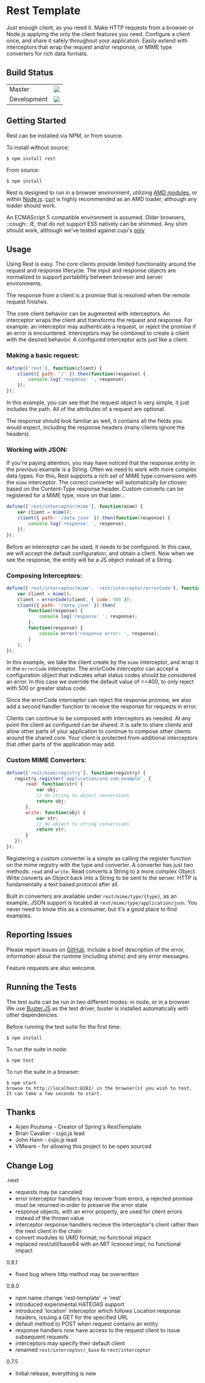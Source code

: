 Rest Template
=============

Just enough client, as you need it.  Make HTTP requests from a browser or Node.js applying the only the client features you need.  Configure a client once, and share it safely throughout your application.  Easily extend with interceptors that wrap the request and/or response, or MIME type converters for rich data formats.


Build Status
------------

<table>
  <tr><td>Master</td><td><a href="http://travis-ci.org/scothis/rest" target="_blank"><img src="https://secure.travis-ci.org/scothis/rest.png?branch=master" /></a></tr>
  <tr><td>Development</td><td><a href="http://travis-ci.org/scothis/rest" target="_blank"><img src="https://secure.travis-ci.org/scothis/rest.png?branch=dev" /></a></tr>
</table>


Getting Started
---------------

Rest can be installed via NPM, or from source.

To install without source:

    $ npm install rest

From source:

    $ npm install

Rest is designed to run in a browser environment, utilizing [AMD modules](https://github.com/amdjs/amdjs-api/wiki/AMD), or within [Node.js](http://nodejs.org/).  [curl](https://github.com/cujojs/curl) is highly recommended as an AMD loader, although any loader should work.

An ECMAScript 5 compatible environment is assumed.  Older browsers, ::cough:: IE, that do not support ES5 natively can be shimmed.  Any shim should work, although we've tested against cujo's [poly](https://github.com/cujojs/poly)


Usage
-----

Using Rest is easy.  The core clients provide limited functionality around the request and response lifecycle.  The input and response objects are normalized to support portability between browser and server environments.

The response from a client is a promise that is resolved when the remote request finishes.

The core client behavior can be augmented with interceptors.  An interceptor wraps the client and transforms the request and response.  For example: an interceptor may authenticate a request, or reject the promise if an error is encountered.  Interceptors may be combined to create a client with the desired behavior.  A configured interceptor acts just like a client.


### Making a basic request: ###

```javascript
define(['rest'], function(client) {
    client({ path: '/' }).then(function(response) {
        console.log('response: ', response);
    });
});
```

In this example, you can see that the request object is very simple, it just includes the path.  All of the attributes of a request are optional.

The response should look familiar as well, it contains all the fields you would expect, including the response headers (many clients ignore the headers).


### Working with JSON: ###

If you're paying attention, you may have noticed that the response.entity in the previous example is a String.  Often we need to work with more complex data types.  For this, Rest supports a rich set of MIME type conversions with the `mime` interceptor.  The correct converter will automatically be chosen based on the Content-Type response header.  Custom converts can be registered for a MIME type, more on that later...

```javascript
define(['rest/interceptor/mime'], function(mime) {
    var client = mime();
    client({ path: '/data.json' }).then(function(response) {
        console.log('response: ', response);
    });
});
```

Before an interceptor can be used, it needs to be configured.  In this case, we will accept the default configuration, and obtain a client.  Now when we see the response, the entity will be a JS object instead of a String.


### Composing Interceptors: ###

```javascript
define(['rest/interceptor/mime', 'rest/interceptor/errorCode'], function(mime, errorCode) {
    var client = mime();
    client = errorCode(client, { code: 500 });
    client({ path: '/data.json' }).then(
        function(response) {
            console.log('response: ', response);
        },
        function(response) {
            console.error('response error: ', response);
        }
    );
});
```

In this example, we take the client create by the `mime` interceptor, and wrap it in the `errorCode` interceptor.  The errorCode interceptor can accept a configuration object that indicates what status codes should be considered an error.  In this case we override the default value of <=400, to only reject with 500 or greater status code.

Since the errorCode interceptor can reject the response promise, we also add a second handler function to receive the response for requests in error.

Clients can continue to be composed with interceptors as needed.  At any point the client as configured can be shared.  It is safe to share clients and allow other parts of your application to continue to compose other clients around the shared core.  Your client is protected from additional interceptors that other parts of the application may add.


### Custom MIME Converters: ###

```javascript
define(['rest/mime/registry'], function(registry) {
   registry.register('application/vnd.com.example', {
       read: function(str) {
           var obj;
           // do string to object conversions
           return obj;
       },
       write: function(obj) {
           var str;
           // do object to string conversions
           return str;
       }
   });
});
```

Registering a custom converter is a simple as calling the register function on the mime registry with the type and converter.  A converter has just two methods: `read` and `write`.  Read converts a String to a more complex Object.  Write converts an Object back into a String to be sent to the server.  HTTP is fundamentally a text based protocol after all.

Built in converters are available under `rest/mime/type/{type}`, as an example, JSON support is located at `rest/mime/type/application/json`.  You never need to know this as a consumer, but it's a good place to find examples.


Reporting Issues
----------------

Please report issues on [GitHub](https://github.com/scothis/rest/issues).  Include a brief description of the error, information about the runtime (including shims) and any error messages.

Feature requests are also welcome.


Running the Tests
-----------------

The test suite can be run in two different modes: in node, or in a browser.  We use [Buster.JS](http://busterjs.org/) as the test driver, buster is installed automatically with other dependencies.

Before running the test suite for the first time:

    $ npm install

To run the suite in node:

    $ npm test

To run the suite in a browser:

    $ npm start
    browse to http://localhost:8282/ in the browser(s) you wish to test.  It can take a few seconds to start.


Thanks
------

* Arjen Poutsma - Creator of Spring's RestTemplate
* Brian Cavalier - cujo.js lead
* John Hann - cujo.js lead
* VMware - for allowing this project to be open sourced


Change Log
----------

.next
- requests may be canceled
- error interceptor handlers may recover from errors, a rejected promise must be returned in order to preserve the error state
- response objects, with an error property, are used for client errors instead of the thrown value
- interceptor response handlers recieve the interceptor's client rather then the next client in the chain
- convert modules to UMD format; no functional impact
- replaced rest/util/base64 with an MIT licenced impl; no functional impact

0.8.1
- fixed bug where http method may be overwritten

0.8.0
- npm name change 'rest-template' -> 'rest'
- introduced experimental HATEOAS support
- introduced 'location' interceptor which follows Location response headers, issuing a GET for the specified URL
- default method to POST when request contains an entity
- response handlers now have access to the request client to issue subsequent requests
- interceptors may specify their default client
- renamed `rest/interceptor/_base` to `rest/interceptor`

0.7.5
- Initial release, everything is new
